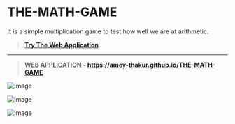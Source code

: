 # THE-MATH-GAME
 It is a simple multiplication game to test how well we are at arithmetic.
 
 >**[Try The Web Application](https://amey-thakur.github.io/THE-MATH-GAME)**

---

 >**WEB APPLICATION - https://amey-thakur.github.io/THE-MATH-GAME**

![image](https://user-images.githubusercontent.com/54937357/154539531-9b586eed-c2d0-44f4-8e8d-a0c00fd66b95.png)

![image](https://user-images.githubusercontent.com/54937357/154540683-a58dad77-dabd-4bbe-bab4-59af34f2e9d1.png)

![image](https://user-images.githubusercontent.com/54937357/154540932-927369bf-1e9c-4419-8dd1-c734dae04317.png)

